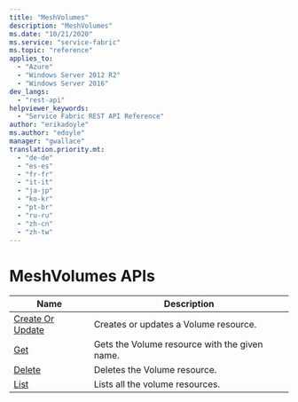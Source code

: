 ```yaml
---
title: "MeshVolumes"
description: "MeshVolumes"
ms.date: "10/21/2020"
ms.service: "service-fabric"
ms.topic: "reference"
applies_to: 
  - "Azure"
  - "Windows Server 2012 R2"
  - "Windows Server 2016"
dev_langs: 
  - "rest-api"
helpviewer_keywords: 
  - "Service Fabric REST API Reference"
author: "erikadoyle"
ms.author: "edoyle"
manager: "gwallace"
translation.priority.mt: 
  - "de-de"
  - "es-es"
  - "fr-fr"
  - "it-it"
  - "ja-jp"
  - "ko-kr"
  - "pt-br"
  - "ru-ru"
  - "zh-cn"
  - "zh-tw"
---
```

# MeshVolumes APIs

| Name | Description |
| --- | --- |
| [Create Or Update](sfclient-v80-api-meshvolume_createorupdate.md) | Creates or updates a Volume resource.<br/> |
| [Get](sfclient-v80-api-meshvolume_get.md) | Gets the Volume resource with the given name.<br/> |
| [Delete](sfclient-v80-api-meshvolume_delete.md) | Deletes the Volume resource.<br/> |
| [List](sfclient-v80-api-meshvolume_list.md) | Lists all the volume resources.<br/> |


